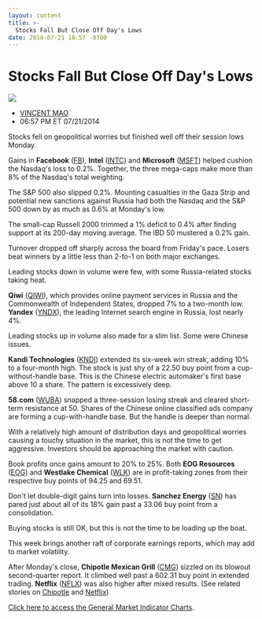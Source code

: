 ```yaml
---
layout: content
title: >-
  Stocks Fall But Close Off Day's Lows
date: 2014-07-21 18:57 -0700
---
```



Stocks Fall But Close Off Day's Lows
=====================================


![](https://www.investors.com/wp-content/uploads/ibd-migrated-images/MPv_140722_635415539445577878.png)

* [VINCENT MAO](https://www.investors.com/author/maov/ "Posts by VINCENT MAO")
* 06:57 PM ET 07/21/2014




Stocks fell on geopolitical worries but finished well off their session lows Monday.

  

Gains in **Facebook** ([FB](https://research.investors.com/quote.aspx?symbol=FB)), **Intel** ([INTC](https://research.investors.com/quote.aspx?symbol=INTC)) and **Microsoft** ([MSFT](https://research.investors.com/quote.aspx?symbol=MSFT)) helped cushion the Nasdaq's loss to 0.2%. Together, the three mega-caps make more than 8% of the Nasdaq's total weighting.

  

The S&P 500 also slipped 0.2%. Mounting casualties in the Gaza Strip and potential new sanctions against Russia had both the Nasdaq and the S&P 500 down by as much as 0.6% at Monday's low.

  

The small-cap Russell 2000 trimmed a 1% deficit to 0.4% after finding support at its 200-day moving average. The IBD 50 mustered a 0.2% gain.

  

Turnover dropped off sharply across the board from Friday's pace. Losers beat winners by a little less than 2-to-1 on both major exchanges.

  

Leading stocks down in volume were few, with some Russia-related stocks taking heat.

  

**Qiwi** ([QIWI](https://research.investors.com/quote.aspx?symbol=QIWI)), which provides online payment services in Russia and the Commonwealth of Independent States, dropped 7% to a two-month low. **Yandex** ([YNDX](https://research.investors.com/quote.aspx?symbol=YNDX)), the leading Internet search engine in Russia, lost nearly 4%.

  

Leading stocks up in volume also made for a slim list. Some were Chinese issues.

  

**Kandi Technologies** ([KNDI](https://research.investors.com/quote.aspx?symbol=KNDI)) extended its six-week win streak, adding 10% to a four-month high. The stock is just shy of a 22.50 buy point from a cup-without-handle base. This is the Chinese electric automaker's first base above 10 a share. The pattern is excessively deep.

  

**58.com** ([WUBA](https://research.investors.com/quote.aspx?symbol=WUBA)) snapped a three-session losing streak and cleared short-term resistance at 50. Shares of the Chinese online classified ads company are forming a cup-with-handle base. But the handle is deeper than normal.

  

With a relatively high amount of distribution days and geopolitical worries causing a touchy situation in the market, this is not the time to get aggressive. Investors should be approaching the market with caution.

  

Book profits once gains amount to 20% to 25%. Both **EOG Resources** ([EOG](https://research.investors.com/quote.aspx?symbol=EOG)) and **Westlake Chemical** ([WLK](https://research.investors.com/quote.aspx?symbol=WLK)) are in profit-taking zones from their respective buy points of 94.25 and 69.51.

  

Don't let double-digit gains turn into losses. **Sanchez Energy** ([SN](https://research.investors.com/quote.aspx?symbol=SN)) has pared just about all of its 18% gain past a 33.06 buy point from a consolidation.

  

Buying stocks is still OK, but this is not the time to be loading up the boat.

  

This week brings another raft of corporate earnings reports, which may add to market volatility.

  

After Monday's close, **Chipotle Mexican Grill** ([CMG](https://research.investors.com/quote.aspx?symbol=CMG)) sizzled on its blowout second-quarter report. It climbed well past a 602.31 buy point in extended trading. **Netflix** ([NFLX](https://research.investors.com/quote.aspx?symbol=NFLX)) was also higher after mixed results. (See related stories on [Chipotle](http://news.investors.com/business/072114-709746-chipotle-serves-up-blowout-q2-traffic-climb.htm) and [Netflix](http://news.investors.com/technology/072114-709747-netflix-subscriber-growth-strong-europe-expansion-planned.htm))

  

[Click here to access the General Market Indicator Charts](https://www.investors.com/pdf/GMI_080213.pdf).




